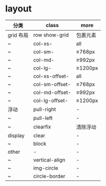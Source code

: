 # layout

| 分类      | class          | more                  |
|---------|----------------|-----------------------|
| grid 布局 | row show-grid  | 包裹元素                  |
| ~       | col-xs-        | all                   |
| ~       | col-sm-        | ≥768px                |
| ~       | col-md-        | ≥992px                |
| ~       | col-lg-        | ≥1200px               |
| ~       | col-xs-offset- | all                   |
| ~       | col-sm-offset- | ≥768px                |
| ~       | col-md-offset- | ≥992px                |
| ~       | col-lg-offset- | ≥1200px               |
| 浮动      | pull-right     | -                     |
| ~       | pull-left      | -                     |
| ~       | clearfix       | 清除浮动                  |
| display | clear          | -                     |
| ~       | block          | -                     |
| other   | -              | -                     |
| ~       | vertical-align | -                     |
| ~       | img-circle     | -                     |
| ~       | circle-border  | -                     |
